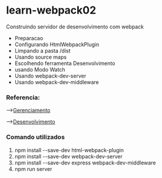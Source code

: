 # learn-webpack02
<p>Construindo servidor de desenvolvimento com webpack</p>
<ul><li>Preparacao</li>
<li>Configurando HtmlWebpackPlugin</li>
<li>Limpando a pasta /dist</li>
<li> Usando source maps </li>
<li>Escolhendo ferramenta Desenvolvimento</li>
<li>usando Modo Watch</li>
<li>Usando webpack-dev-server</li>
<li>Usando webpack-dev-middleware</li>
</ul>
<h3>Referencia:</h3>
<p>--><a href="https://webpack.js.org/guides/output-management/" target="_blank" rel="noreferrer noopener">Gerenciamento</a></p>
<p>--><a href="https://webpack.js.org/guides/development/" target="_blank" rel="noreferrer noopener">Desenvolvimento</a></p>
<h3>Comando utilizados</h3>
<ol>
  <li>npm install --save-dev html-webpack-plugin</li>
  <li>npm install --save-dev webpack-dev-server</li>
<li>npm install --save-dev express webpack-dev-middleware</li>
<li>npm run server</li>
</ol>
